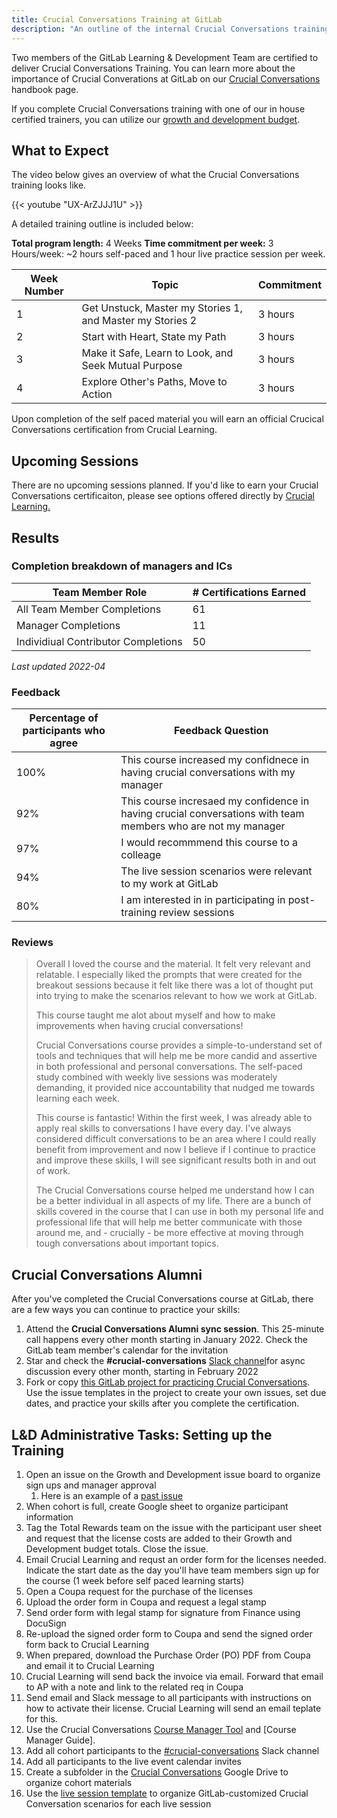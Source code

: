 ```yaml
---
title: Crucial Conversations Training at GitLab
description: "An outline of the internal Crucial Conversations training structure"
---
```


Two members of the GitLab Learning & Development Team are certified to deliver Crucial Conversations Training. You can learn more about the importance of Crucial Converations at GitLab on our [Crucial Conversations](/handbook/leadership/crucial-conversations) handbook page.

If you complete Crucial Conversations training with one of our in house certified trainers, you can utilize our [growth and development budget](/handbook/total-rewards/benefits/general-and-entity-benefits/growth-and-development#crucial-conversations-training).

## What to Expect

The video below gives an overview of what the Crucial Conversations training looks like.

{{< youtube "UX-ArZJJJ1U" >}}

A detailed training outline is included below:

**Total program length:** 4 Weeks
**Time commitment per week:** 3 Hours/week: ~2 hours self-paced and 1 hour live practice session per week.

| Week Number | Topic | Commitment |
| ----- | ----- | ----- |
| 1 | Get Unstuck, Master my Stories 1, and Master my Stories 2 | 3 hours |
| 2 | Start with Heart, State my Path | 3 hours |
| 3 | Make it Safe, Learn to Look, and Seek Mutual Purpose | 3 hours |
| 4 | Explore Other's Paths, Move to Action | 3 hours |

Upon completion of the self paced material you will earn an official Crucical Conversations certification from Crucial Learning.

## Upcoming Sessions

There are no upcoming sessions planned. If you'd like to earn your Crucial Conversations certificaiton, please see options offered directly by [Crucial Learning.](https://cruciallearning.com/)

## Results

### Completion breakdown of managers and ICs

| Team Member Role | # Certifications Earned |
| ----- | ----- |
| All Team Member Completions | 61 |
| Manager Completions | 11 |
| Individiual Contributor Completions | 50 |

*Last updated 2022-04*

### Feedback

| Percentage of participants who agree | Feedback Question |
| ----- | ---------- |
| 100% | This course increased my confidnece in having crucial conversations with my manager |
| 92% | This course incresaed my confidence in having crucial conversations with team members who are not my manager |
| 97% | I would recommmend this course to a colleage |
| 94% | The live session scenarios were relevant to my work at GitLab |
| 80% | I am interested in in participating in post-training review sessions |

### Reviews

> Overall I loved the course and the material. It felt very relevant and relatable. I especially liked the prompts that were created for the breakout sessions because it felt like there was a lot of thought put into trying to make the scenarios relevant to how we work at GitLab.
>
> This course taught me alot about myself and how to make improvements when having crucial conversations!
>
> Crucial Conversations course provides a simple-to-understand set of tools and techniques that will help me be more candid and assertive in both professional and personal conversations. The self-paced study combined with weekly live sessions was moderately demanding, it provided nice accountability that nudged me towards learning each week.
>
> This course is fantastic! Within the first week, I was already able to apply real skills to conversations I have every day. I've always considered difficult conversations to be an area where I could really benefit from improvement and now I believe if I continue to practice and improve these skills, I will see significant results both in and out of work.
>
> The Crucial Conversations course helped me understand how I can be a better individual in all aspects of my life. There are a bunch of skills covered in the course that I can use in both my personal life and professional life that will help me better communicate with those around me, and - crucially - be more effective at moving through tough conversations about important topics.

## Crucial Conversations Alumni

After you've completed the Crucial Conversations course at GitLab, there are a few ways you can continue to practice your skills:

1. Attend the **Crucial Conversations Alumni sync session**. This 25-minute call happens every other month starting in January 2022. Check the GitLab team member's calendar for the invitation
1. Star and check the **#crucial-conversations** [Slack channel](https://app.slack.com/client/T02592416/C0258087472/user_profile/UBE4ZBF1N)for async discussion every other month, starting in February 2022
1. Fork or copy [this GitLab project for practicing Crucial Conversations](https://gitlab.com/gitlab-com/people-group/learning-development/crucial-conversations). Use the issue templates in the project to create your own issues, set due dates, and practice your skills after you complete the certification.

## L&D Administrative Tasks: Setting up the Training

1. Open an issue on the Growth and Development issue board to organize sign ups and manager approval
   1. Here is an example of a [past issue](https://gitlab.com/gitlab-com/people-group/total-rewards/-/issues/353)
1. When cohort is full, create Google sheet to organize participant information
1. Tag the Total Rewards team on the issue with the participant user sheet and request that the license costs are added to their Growth and Development budget totals. Close the issue.
1. Email Crucial Learning and requst an order form for the licenses needed. Indicate the start date as the day you'll have team members sign up for the course (1 week before self paced learning starts)
1. Open a Coupa request for the purchase of the licenses
1. Upload the order form in Coupa and request a legal stamp
1. Send order form with legal stamp for signature from Finance using DocuSign
1. Re-upload the signed order form to Coupa and send the signed order form back to Crucial Learning
1. When prepared, download the Purchase Order (PO) PDF from Coupa and email it to Crucial Learning
1. Crucial Learning will send back the invoice via email. Forward that email to AP with a note and link to the related req in Coupa
1. Send email and Slack message to all participants with instructions on how to activate their license. Crucial Learning will send an email teplate for this.
1. Use the Crucial Conversations [Course Manager Tool](https://training.vitalsmarts.com/learn/sign_out?client=gitlab) and [Course Manager Guide].
1. Add all cohort participants to the [#crucial-conversations](https://app.slack.com/client/T02592416/C0258087472) Slack channel
1. Add all participants to the live event calendar invites
1. Create a subfolder in the [Crucial Conversations](https://drive.google.com/drive/u/1/folders/144sRv0ap4Gwp4IcM_mtkK83c4toVGJZJ?ths=true) Google Drive to organize cohort materials
1. Use the [live session template](https://docs.google.com/presentation/d/1cXLjK_9_7ndngmgW_5z4yKcLx7iCxZSNgvEVZ7fNJEs/edit?usp=sharing) to organize GitLab-customized Crucial Conversation scenarios for each live session
